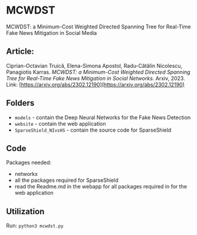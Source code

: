 # MCWDST
MCWDST: a Minimum-Cost Weighted Directed Spanning Tree for Real-Time Fake News Mitigation in Social Media


## Article:

Ciprian-Octavian Truică, Elena-Simona Apostol, Radu-Cătălin Nicolescu, Panagiotis Karras. *MCWDST: a Minimum-Cost Weighted Directed Spanning Tree for Real-Time Fake News Mitigation in Social Networks*. Arxiv, 2023. Link: [https://arxiv.org/abs/2302.12190](https://arxiv.org/abs/2302.12190) 

## Folders

- ``models`` - contain the Deep Neural Networks for the Fake News Detection
- ``website`` - contain the web application
- ``SparseShield_NIvsHS`` - contain the source code for SparseShield


## Code 

Packages needed:
- networkx
- all the packages required for SparseShield
- read the Readme.md in the webapp for all packages required in for the web application 

## Utilization

Run: ``python3 mcwdst.py``
